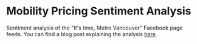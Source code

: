 # Mobility Pricing Sentiment Analysis
Sentiment analysis of the "It's time, Metro Vancouver" Facebook page feeds. 
You can find a blog post explaining the analysis [here](https://medium.com/@mahmoud.mohsalah/how-do-vancouverites-feel-about-de-congestion-pricing-a-social-media-text-mining-approach-90b3635f840c).

